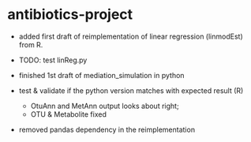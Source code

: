 # antibiotics-project


- added first draft of reimplementation of linear regression (linmodEst) from R.
- TODO: test linReg.py

- finished 1st draft of mediation_simulation in python
- test & validate if the python version matches with expected result (R)
    - OtuAnn and MetAnn output looks about right;
    - OTU & Metabolite fixed
- removed pandas dependency in the reimplementation